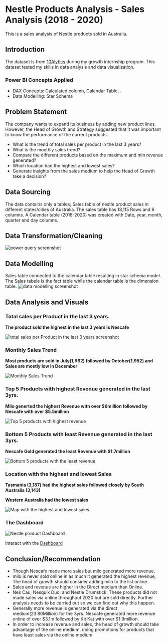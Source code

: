 # Nestle Products Analysis - Sales Analysis (2018 - 2020)
This is a sales analysis of Nestle products sold in Australia.

## Introduction
The dataset is from [10Alytics](https://www.linkedin.com/company/10alytics/) during my growth internship program.  This dataset tested my skills in data analysis and data visualization.

### Power BI Concepts Applied
- DAX Concepts: Calculated column, Calendar Table, .
- Data Modelling: Star Schema

## Problem Statement
The company wants to expand its business by adding new product lines. However, the Head of Growth and Strategy suggested that it was important to know the performance of the current products.
- What is the trend of total sales per product in the last 3 years?
- What is the monthly sales trend?
- Compare the different products based on the maximum and min revenue generated?
- Which location had the highest and lowest sales?
- Generate insights from the sales medium to help the Head of Growth take a decision?

## Data Sourcing
The data contains only a tables; Sales table of nestle product sales in different states/cities of Australia. The sales table has 18,115 Rows and 6 columns.
A Calendar table (2018-2020) was created with Date, year, month, quarter and day columns.

## Data Transformation/Cleaning
![power query screenshot](./images/query.png)

## Data Modelling
Sales table connected to the calendar table resulting in star schema model. The Sales tabele is the fact table while the calendar table is the dimension table.
![data modelling screenshot](./images/model.png)

## Data Analysis and Visuals

### Total sales per Product in the last 3 years.
**The product sold the highest in the last 3 years is Nescafe**

![total sales per Product in the last 3 years screenshot](./images/Sales_Prod_yr.png)

### Monthly Sales Trend
**Most products are sold in July(1,962) followed by October(1,952) and  Sales are mostly low in December**

![Monthly Sales Trend](./images/Sales_Month.png)

### Top 5 Products with highest Revenue generated in the last 3yrs.
**Milo generted the highest Revenue with over $6million followed by Nescafe with over $5.5million**

![Top 5 products with highest revenue](./images/top5_products.png)

### Bottom 5 Products with least Revenue generated in the last 3yrs.
**Nescafe Gold generated the least Revenue with $1.7million**

![Bottom 5 products with the least revenue](./images/Bottom5_products.png)

### Location with the highest and lowest Sales
**Tasmania (3,187) had the highest sales followed closely by South Australia (3,143)**

**Western Australia had the lowest sales**

![Map with the highest and lowest sales](./images/map.png)

### The Dashboard
![Nestle product Dashboard](./images/Dashboard.png)

Interact with the [Dashboard](https://app.powerbi.com/view?r=eyJrIjoiYjQzMjliNzQtYmY4MC00OTEzLTgxY2YtNzI3YTU0NTE5MjdlIiwidCI6ImM3ZTFiYjRlLTU1OTYtNDQyZS1iYThiLWM1MDUzOWZlZjUyZCJ9)

## Conclusion/Recommendation
- Though Nescafe made more sales but milo generated more revenue. 
- milo is never sold online in as much it generated the highest revenue, The head of growth should consider adding milo to the list online.
-  Sales and revenue are higher in the Direct medium than Online.
- Nes Cau, Nesquik Duo, and Nestle Drumstick: These products did not made sales via online throughout 2020 but are sold directly. Further analysis needs to be carried out so we can find out why this happen.
- Generally more revenue is generated via the direct medium(23.80Million) for the 3yrs. Nescafe generated more revenue online of over $3.1m followed by Kit Kat with over $1.9million.
- In order to increase revenue and sales, the head of growth should take advantage of the online medium, doing promotions for products that have least sales via the online medium 



